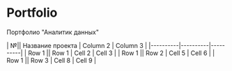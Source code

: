 # Portfolio
Портфолио "Аналитик данных"

| №|| Название проекта | Column 2 | Column 3 |
|----------|----------|----------|
| Row 1    || Row 1   | Cell 2   | Cell 3   |
| Row 1    || Row 2    | Cell 5   | Cell 6   |
| Row 1    || Row 3    | Cell 8   | Cell 9   |
